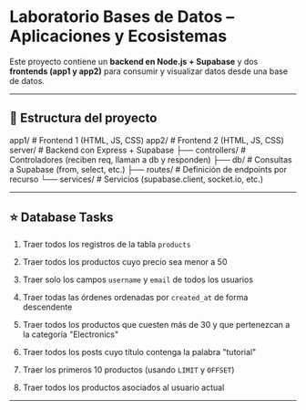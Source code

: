 # Laboratorio Bases de Datos – Aplicaciones y Ecosistemas

Este proyecto contiene un **backend en Node.js + Supabase** y dos **frontends (app1 y app2)** para consumir y visualizar datos desde una base de datos.

---

## 📂 Estructura del proyecto
app1/ # Frontend 1 (HTML, JS, CSS)
app2/ # Frontend 2 (HTML, JS, CSS)
server/ # Backend con Express + Supabase
├── controllers/ # Controladores (reciben req, llaman a db y responden)
├── db/ # Consultas a Supabase (from, select, etc.)
├── routes/ # Definición de endpoints por recurso
└── services/ # Servicios (supabase.client, socket.io, etc.)

---

## ⭐ Database Tasks

1. Traer todos los registros de la tabla `products`

2. Traer todos los productos cuyo precio sea menor a 50

3. Traer solo los campos `username` y `email` de todos los usuarios

4. Traer todas las órdenes ordenadas por `created_at` de forma descendente

5. Traer todos los productos que cuesten más de 30 y que pertenezcan a la categoría "Electronics"

6. Traer todos los posts cuyo título contenga la palabra "tutorial"

7. Traer los primeros 10 productos (usando `LIMIT` y `OFFSET`)

8. Traer todos los productos asociados al usuario actual

---
